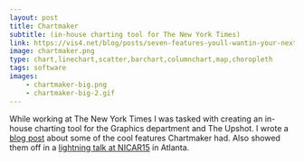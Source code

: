 ```yaml
---
layout: post
title: Chartmaker
subtitle: (in-house charting tool for The New York Times)
link: https://vis4.net/blog/posts/seven-features-youll-wantin-your-next-charting-tool/
image: chartmaker.png
type: chart,linechart,scatter,barchart,columnchart,map,choropleth
tags: software
images:
    - chartmaker-big.png
    - chartmaker-big-2.gif
---
```


While working at The New York Times I was tasked with creating an in-house charting tool for the Graphics department and The Upshot. I wrote a [blog post]({link}) about some of the cool features Chartmaker had. Also showed them off in a [lightning talk at NICAR15](https://web.archive.org/web/20151213084124/https://ire.org/conferences/nicar2015/lightning-talks/#aisch) in Atlanta.
